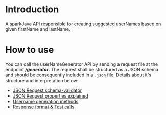 # Introduction
A sparkJava API responsible for creating suggested userNames based on given firstName and lastName.

# How to use
You can call the userNameGenerator API by sending a request file at the endpoint ***/generator***. The request shall be structured as a JSON schema and should be consequently included
in a `.json` file. Details about it's structure and interpretation below:

- [JSON Request schema-validator](https://github.com/KostasMparmparousis/userNameGen/wiki/JSON-request-schema-validator)
- [JSON Request properties explained](https://github.com/KostasMparmparousis/userNameGen/wiki/JSON-request-properties-explained)
- [Username generation methods](https://github.com/KostasMparmparousis/userNameGen/wiki/Username-generation-methods)
- [Response format & Test calls](https://github.com/KostasMparmparousis/userNameGen/wiki/Response-format-&-Test-calls)







